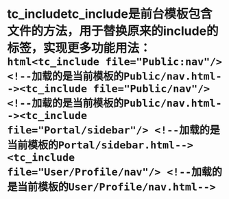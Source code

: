 # tc_includetc_include是前台模板包含文件的方法，用于替换原来的include的标签，实现更多功能用法：```html<tc_include file="Public:nav"/> <!--加载的是当前模板的Public/nav.html--><tc_include file="Public/nav"/> <!--加载的是当前模板的Public/nav.html--><tc_include file="Portal/sidebar"/> <!--加载的是当前模板的Portal/sidebar.html--><tc_include file="User/Profile/nav"/> <!--加载的是当前模板的User/Profile/nav.html-->```